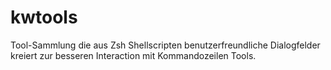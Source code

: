 kwtools
=======

Tool-Sammlung die aus Zsh Shellscripten benutzerfreundliche Dialogfelder kreiert zur besseren Interaction mit Kommandozeilen Tools.
